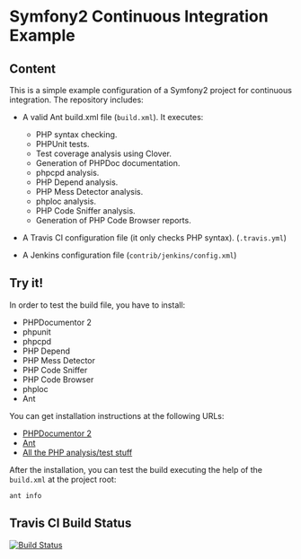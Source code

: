 # Symfony2 Continuous Integration Example

## Content

This is a simple example configuration of a Symfony2 project for continuous integration. The repository includes:

* A valid Ant build.xml file (`build.xml`). It executes:
    * PHP syntax checking.
    * PHPUnit tests.
    * Test coverage analysis using Clover.
    * Generation of PHPDoc documentation.
    * phpcpd analysis.
    * PHP Depend analysis.
    * PHP Mess Detector analysis.
    * phploc analysis.
    * PHP Code Sniffer analysis.
    * Generation of PHP Code Browser reports.

* A Travis CI configuration file (it only checks PHP syntax). (`.travis.yml`)
* A Jenkins configuration file (`contrib/jenkins/config.xml`)

## Try it!
In order to test the build file, you have to install:

* PHPDocumentor 2
* phpunit
* phpcpd
* PHP Depend
* PHP Mess Detector
* PHP Code Sniffer
* PHP Code Browser
* phploc
* Ant

You can get installation instructions at the following URLs:

* [PHPDocumentor 2](http://www.phpdoc.org/)
* [Ant](http://ant.apache.org/)
* [All the PHP analysis/test stuff](http://jenkins-php.org/)

After the installation, you can test the build executing the help of the `build.xml` at the project root:

`ant info`

## Travis CI Build Status
[![Build Status](https://secure.travis-ci.org/csuarez/symfony2-ci-example.png)](http://travis-ci.org/csuarez/symfony2-ci-example)
